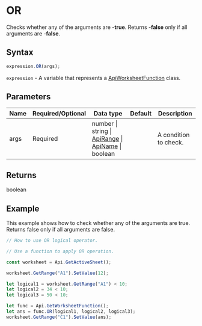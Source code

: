 # OR

Checks whether any of the arguments are -**true**. Returns -**false** only if all arguments are -**false**.

## Syntax

```javascript
expression.OR(args);
```

`expression` - A variable that represents a [ApiWorksheetFunction](../ApiWorksheetFunction.md) class.

## Parameters

| **Name** | **Required/Optional** | **Data type** | **Default** | **Description** |
| ------------- | ------------- | ------------- | ------------- | ------------- |
| args | Required | number \| string \| [ApiRange](../../ApiRange/ApiRange.md) \| [ApiName](../../ApiName/ApiName.md) \| boolean |  | A condition to check. |

## Returns

boolean

## Example

This example shows how to check whether any of the arguments are true. Returns false only if all arguments are false.

```javascript editor-xlsx
// How to use OR logical operator.

// Use a function to apply OR operation.

const worksheet = Api.GetActiveSheet();

worksheet.GetRange("A1").SetValue(12);

let logical1 = worksheet.GetRange("A1") < 10;
let logical2 = 34 < 10;
let logical3 = 50 < 10;

let func = Api.GetWorksheetFunction();
let ans = func.OR(logical1, logical2, logical3);
worksheet.GetRange("C1").SetValue(ans);

```
